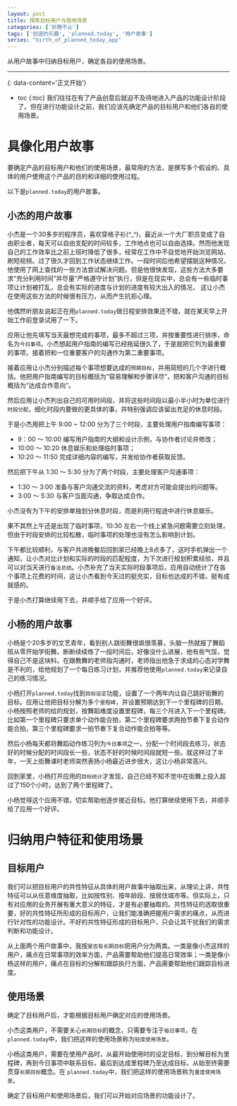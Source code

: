 ```yaml
---
layout: post
title: 探索目标用户与使用场景
categories: ['折腾不止']
tags: ['创造的乐趣', 'planned.today', '用户故事']
series: "birth_of_planned_today_app"
---
```

从用户故事中归纳目标用户，确定各自的使用场景。
<!--more-->

***
{: data-content='正文开始'}

* toc 
{:toc}
我们往往在有了产品创意后就迫不及待地进入产品的功能设计阶段了。但在进行功能设计之前，我们应该先确定产品的目标用户和他们各自的使用场景。

# 具像化用户故事
要确定产品的目标用户和他们的使用场景，最常用的方法，是撰写多个假设的、具体的用户使用这个产品的目的和详细的使用过程。

以下是`planned.today`的用户故事。

## 小杰的用户故事
小杰是一个30多岁的程序员，喜欢穿格子衫(^_^)，最近从一个大厂职员变成了自由职业者，每天可以自由支配的时间较多，工作地点也可以自由选择。然而他发现自己的工作效率比之前上班时降低了很多，经常在工作中不自觉地开始浏览网站、刷短视频。过了很久才回到工作状态继续工作。一段时间后他希望摆脱这种情况，他使用了网上查找的一些方法尝试解决问题。但是他很快发现，这些方法大多要求“充分利用时间”并尽量“严格遵守计划”执行，但是在现实中，总会有一些临时事项让计划被打乱，总会有实际的进度与计划的进度有较大出入的情况， 这让小杰在使用这些方法的时候很有压力，从而产生抗拒心理。

他偶然听朋友说起正在用`planned.today`做日程安排效果还不错，就在某天早上开始工作前登录试用了一下。

应用让他先填写当天最想完成的事项，最多不超过三项，并按重要性进行排序，命名为`今日事项`。小杰想起用户指南的编写已经拖延很久了，于是就把它列为最重要的事项，接着把和一位重要客户的沟通作为第二重要事项。

接着应用让小杰分别描述每个事项想要达成的`预期目标`，并用简短的几个字进行概括。他把用户指南编写的目标概括为“容易理解和步骤详尽”，把和客户沟通的目标概括为“达成合作意向”。

然后应用让小杰列出自己的可用时间段，并将这些时间段以最小半小时为单位进行`时段分配`，细化时段内要做的更具体的事，并特别强调应该留出充足的休息时段。

于是小杰用把上午 9:00 ~ 12:00 分为了三个时段，主要处理用户指南编写事项：
- 9：00 ～ 10:00 编写用户指南的大纲和设计示例，与协作者讨论并修改；
- 10:00 ～ 10:20 休息娱乐和处理临时事项；
- 10:20 ～ 11:50 完成详细内容的编写，并发给协作者获取反馈。

然后把下午从 1:30 ～ 5:30 分为了两个时段，主要处理客户沟通事项：
- 1:30 ～ 3:00 准备与客户沟通交流的资料，考虑对方可能会提出的问题等。
- 3:00 ～ 5:30 与客户当面沟通，争取达成合作。

小杰没有为下午的安排单独划分休息时段，而是利用行程途中进行休息娱乐。

果不其然上午还是出现了临时事项，10:30 左右一个线上紧急问题需要立刻处理，但由于时段安排的比较松散，临时事项的处理也没有怎么影响到计划。

下午都比较顺利，与客户共进晚餐后回到家已经晚上8点多了，这时手机弹出一个通知，让小杰对比计划和实际的时段的匹配程度，为下次进行规划积累经验，并且可以对当天进行`备注总结`。小杰补充了当天实际时段事项后，应用自动统计了在各个事项上花费的时间，这让小杰看到今天过的挺充实，目标也达成的不错，挺有成就感的。

于是小杰打算继续用下去，并顺手给了应用一个好评。


## 小杨的用户故事
小杨是个20多岁的文艺青年，看到别人跳街舞很飒很羡慕，头脑一热就报了舞蹈班从零开始学街舞。断断续续练了一段时间后，好像没什么进展，他有些气馁，觉得自己不是这块料。在跟教舞的老师指沟通时，老师指出他急于求成的心态对学舞是不利的，给他规划了一个每日练习计划，并推荐他使用`planned.today`来记录自己的练习情况。

小杨打开`planned.today`找到`目标设定`功能，设置了一个两年内让自己跳好街舞的目标。应用让他把目标分解为多个`里程碑`，并设置预期达到下一个里程碑的日期。小杨按照老师的给的规划，按舞蹈难度设置里程碑，每三个月进入下一个里程碑。比如第一个里程碑只要求单个动作能合拍，第二个里程碑要求两拍节奏下复合动作能合拍，第三个里程碑要求一拍节奏下复合动作能合拍等等。

然后小杨每天都将舞蹈动作练习列为`今日事项`之一，分配一个时间段去练习，状态好的时候分配的时间段长一些，状态不好的时候时间段就短一些。就这样过了半年，一天上街舞课时老师突然表扬小杨最近进步很大，这让小杨非常高兴。

回到家里，小杨打开应用的`目标统计`才发现，自己已经不知不觉中在街舞上投入超过了150个小时，达到了两个里程碑了。

小杨觉得这个应用不错，切实帮助他逐步接近目标。他打算继续使用下去，并顺手给了应用一个好评。

# 归纳用户特征和使用场景

## 目标用户
我们可以把目标用户的共性特征从具体的用户故事中抽取出来，从理论上讲，共性特征可以从任意维度抽取，比如按性别、按年龄段、按居住城市等。但实际上，只有对应用的业务开展有重大意义的特征，才是有必要抽取的。共性特征的选取很重要，好的共性特征所形成的目标用户，让我们能准确把握用户需求的痛点，从而进行针对性的功能设计。不好的共性特征形成的目标用户，只会让其干扰我们的需求判断和功能设计。

从上面两个用户故事中，我按`是否有长期目标`把用户分为两类。一类是像小杰这样的用户，痛点在日常事项的效率方面，产品需要帮助他们提高日常效率；一类是像小杨这样的用户，痛点在目标的分解和跟踪执行方面，产品需要帮助他们跟踪目标进度。

## 使用场景
确定了目标用户后，才能根据目标用户确定对应的使用场景。

小杰这类用户，不需要关心`长期目标`的概念，只需要专注于`每日事项`，在 `planned.today`中，我们把这样的使用场景称为`轻度使用场景`。

小杨这类用户，需要在使用产品时，从最开始使用时的设定目标，到分解目标为里程碑，再到今日事项中联系目标，最后到达成里程碑乃至达成目标，从始至终需要贯穿`长期目标`概念。在 `planned.today`中，我们把这样的使用场景称为`重度使用场景`。

确定了目标用户和使用场景后，我们可以开始对应场景的功能设计了。
